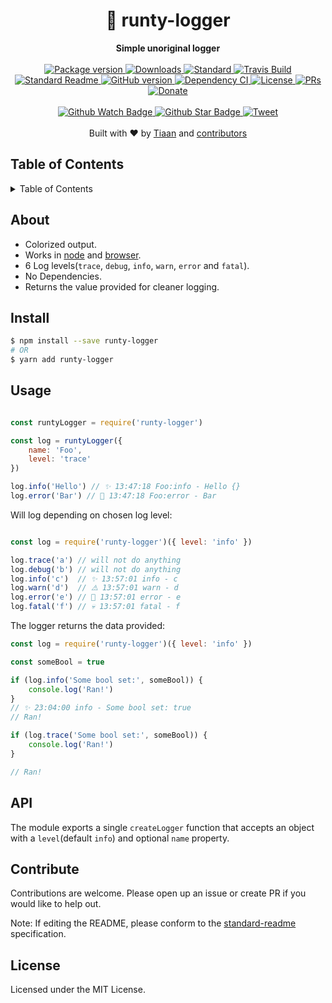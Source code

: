 <h1 align="center">🐶 runty-logger</h1>
<div align="center">
  <strong>Simple unoriginal logger</strong>
</div>
<br>
<div align="center">
  <a href="https://npmjs.org/package/runty-logger">
    <img src="https://img.shields.io/npm/v/runty-logger.svg?style=flat-square" alt="Package version" />
  </a>
  <a href="https://npmjs.org/package/runty-logger">
  <img src="https://img.shields.io/npm/dm/runty-logger.svg?style=flat-square" alt="Downloads" />
  </a>
  <a href="https://github.com/feross/standard">
    <img src="https://img.shields.io/badge/code%20style-standard-brightgreen.svg?style=flat-square" alt="Standard" />
  </a>
  <a href="https://travis-ci.org/tiaanduplessis/runty-logger">
    <img src="https://img.shields.io/travis/tiaanduplessis/runty-logger.svg?style=flat-square" alt="Travis Build" />
  </a>
  <a href="https://github.com/RichardLitt/standard-readme)">
    <img src="https://img.shields.io/badge/standard--readme-OK-green.svg?style=flat-square" alt="Standard Readme" />
  </a>
  <a href="https://badge.fury.io/gh/tiaanduplessis%2Frunty-logger">
    <img src="https://badge.fury.io/gh/tiaanduplessis%2Frunty-logger.svg?style=flat-square" alt="GitHub version" />
  </a>
  <a href="https://dependencyci.com/github/tiaanduplessis/runty-logger">
    <img src="https://dependencyci.com/github/tiaanduplessis/runty-logger/badge?style=flat-square" alt="Dependency CI" />
  </a>
  <a href="https://github.com/tiaanduplessis/runty-logger/blob/master/other/LICENSE">
    <img src="https://img.shields.io/npm/l/runty-logger.svg?style=flat-square" alt="License" />
  </a>
  <a href="http://makeapullrequest.com">
    <img src="https://img.shields.io/badge/PRs-welcome-brightgreen.svg?style=flat-square" alt="PRs" />
  </a>
  <a href="https://www.paypal.me/tiaanduplessis/1">
    <img src="https://img.shields.io/badge/$-support-green.svg?style=flat-square" alt="Donate" />
  </a>
</div>
<br>
<div align="center">
  <a href="https://github.com/tiaanduplessis/runty-logger/watchers">
    <img src="https://img.shields.io/github/watchers/tiaanduplessis/runty-logger.svg?style=social" alt="Github Watch Badge" />
  </a>
  <a href="https://github.com/tiaanduplessis/runty-logger/stargazers">
    <img src="https://img.shields.io/github/stars/tiaanduplessis/runty-logger.svg?style=social" alt="Github Star Badge" />
  </a>
  <a href="https://twitter.com/intent/tweet?text=Check%20out%20runty-logger!%20https://github.com/tiaanduplessis/runty-logger%20%F0%9F%91%8D">
    <img src="https://img.shields.io/twitter/url/https/github.com/tiaanduplessis/runty-logger.svg?style=social" alt="Tweet"
		/>
  </a>
</div>
<br>
<div align="center">
  Built with ❤︎ by <a href="tiaanduplessis.co.za">Tiaan</a> and <a href="https://github.com/tiaanduplessis/runty-logger/graphs/contributors">contributors</a>
</div>

<h2>Table of Contents</h2>
<details>
  <summary>Table of Contents</summary>
	<li><a href="#about">About</a></li>
  <li><a href="#install">Install</a></li>
  <li><a href="#usage">Usage</a></li>
  <li><a href="#api">API</a></li>
  <li><a href="#contribute">Contribute</a></li>
  <li><a href="#license">License</a></li>
</details>

## About

- Colorized output.
- Works in [node](src/index.js) and [browser](browser/runtyLogger.js).
- 6 Log levels(`trace`, `debug`, `info`, `warn`, `error` and `fatal`).
- No Dependencies.
- Returns the value provided for cleaner logging.

## Install

```sh
$ npm install --save runty-logger
# OR
$ yarn add runty-logger
```

## Usage

```js

const runtyLogger = require('runty-logger')

const log = runtyLogger({
	name: 'Foo',
	level: 'trace'
})

log.info('Hello') // ✨ 13:47:18 Foo:info - Hello {}
log.error('Bar') // 🚨 13:47:18 Foo:error - Bar

```

Will log depending on chosen log level:

```js

const log = require('runty-logger')({ level: 'info' })

log.trace('a') // will not do anything
log.debug('b') // will not do anything
log.info('c')  // ✨ 13:57:01 info - c
log.warn('d')  // ⚠️ 13:57:01 warn - d
log.error('e') // 🚨 13:57:01 error - e
log.fatal('f') // 💀 13:57:01 fatal - f

```

The logger returns the data provided:

```js
const log = require('runty-logger')({ level: 'info' })

const someBool = true

if (log.info('Some bool set:', someBool)) {
	console.log('Ran!')
}
// ✨ 23:04:00 info - Some bool set: true
// Ran!

if (log.trace('Some bool set:', someBool)) {
	console.log('Ran!')
}

// Ran!


```

## API

The module exports a single `createLogger` function that accepts an object with a `level`(default `info`) and optional `name` property.


## Contribute

Contributions are welcome. Please open up an issue or create PR if you would like to help out.

Note: If editing the README, please conform to the [standard-readme](https://github.com/RichardLitt/standard-readme) specification.

## License

Licensed under the MIT License.
